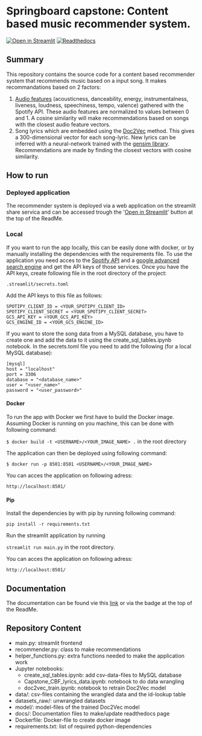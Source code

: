 # Springboard capstone: Content based music recommender system.

[![Open in Streamlit](https://static.streamlit.io/badges/streamlit_badge_black_white.svg)](https://share.streamlit.io/robincools/musiccbr/main/main.py) [![Readthedocs](https://readthedocs.org/projects/musiccbr/badge/)](https://musiccbr.readthedocs.io/en/latest/index.html)

## Summary

This repository contains the source code for a content based recommender system that recommends music based on a input song. It makes recommandations based on 2 factors:
1. [Audio features](https://developer.spotify.com/documentation/web-api/reference/#category-tracks) (acousticness, danceability, energy, instrumentalness, liveness, loudness, speechiness, tempo, valence) gathered with the Spotify API. These audio features are normalized to values between 0 and 1. A cosine similarity will make recommendations based on songs with the closest audio feature vectors.
2. Song lyrics which are embedded using the [Doc2Vec](https://arxiv.org/pdf/1405.4053.pdf) method. This gives a 300-dimensional vector for each song-lyric. New lyrics can be inferred with a neural-network trained with the [gensim library](https://radimrehurek.com/gensim/models/doc2vec.html). Recommendations are made by finding the closest vectors with cosine similarity.

## How to run

### Deployed application

The recommender system is deployed via a web application on the streamlit share servica and can be accessed trough the '[Open in Streamlit](https://share.streamlit.io/robincools/musiccbr/main/main.py)' button at the top of the ReadMe.

### Local

If you want to run the app locally, this can be easily done with docker, or by manually installing the dependencies with the requirements file. To use the application you need acces to the [Spotify API](https://developer.spotify.com/documentation/general/guides/app-settings/#register-your-app) and a [google advanced search engine](https://pypi.org/project/lyrics-extractor/) and get the API keys of those services. Once you have the API keys, create following file in the root directory of the project:

`.streamlit/secrets.toml`

Add the API keys to this file as follows:

``` 
SPOTIPY_CLIENT_ID = <YOUR_SPOTIPY_CLIENT_ID>
SPOTIPY_CLIENT_SECRET = <YOUR_SPOTIPY_CLIENT_SECRET>
GCS_API_KEY = <YOUR_GCS_API_KEY>
GCS_ENGINE_ID = <YOUR_GCS_ENGINE_ID>
```

If you want to store the song data from a MySQL database, you have to create one and add the data to it using the create_sql_tables.ipynb notebook. In the secrets.toml file you need to add the following (for a local MySQL database):
```
[mysql]
host = "localhost"
port = 3306
database = "<database_name>"
user = "<user_name>"
password = "<user_password>"
```
#### Docker

To run the app with Docker we first have to build the Docker image. Assuming Docker is running on you machine, this can be done with following command:

`$ docker build -t <USERNAME>/<YOUR_IMAGE_NAME> .` in the root directory

The application can then be deployed using following command:

`$ docker run -p 8501:8501 <USERNAME>/<YOUR_IMAGE_NAME>` 

You can acces the application on following adress:

`http://localhost:8501/` 

#### Pip


Install the dependencies by with pip by running following command:

`pip install -r requirements.txt`

Run the streamlit application by running

`streamlit run main.py` in the root directory.

You can acces the application on following adress:

`http://localhost:8501/` 

## Documentation

The documentation can be found vie this [link](https://musiccbr.readthedocs.io/en/latest/index.html) or via the badge at the top of the ReadMe.

## Repository Content

* main.py: streamlit frontend
* recommender.py: class to make recommendations
* helper_functions.py: extra functions needed to make the application work
* Jupyter notebooks:
    * create_sql_tables.ipynb: add csv-data-files to MySQL database
    * Capstone_CBF_lyrics_data.ipynb: notebook to do data wrangling
    * doc2vec_train.ipynb: notebook to retrain Doc2Vec model
* data/: csv-files containing the wrangled data and the id-lookup table
* datasets_raw/: unwrangled datasets
* model/: model-files of the trained Doc2Vec model
* docs/: Documentation files to make/update readthedocs page
* Dockerfile: Docker-file to create docker image
* requirements.txt: list of required python-dependencies

